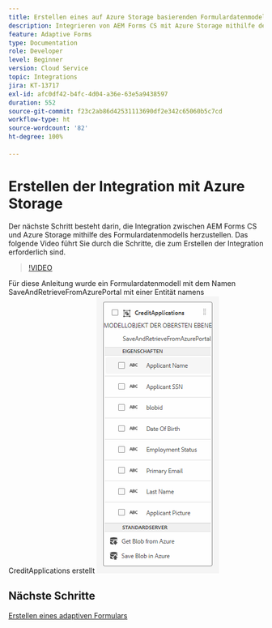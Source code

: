 ```yaml
---
title: Erstellen eines auf Azure Storage basierenden Formulardatenmodells
description: Integrieren von AEM Forms CS mit Azure Storage mithilfe des Formulardatenmodells
feature: Adaptive Forms
type: Documentation
role: Developer
level: Beginner
version: Cloud Service
topic: Integrations
jira: KT-13717
exl-id: afc0df42-b4fc-4d04-a36e-63e5a9438597
duration: 552
source-git-commit: f23c2ab86d42531113690df2e342c65060b5c7cd
workflow-type: ht
source-wordcount: '82'
ht-degree: 100%

---
```


# Erstellen der Integration mit Azure Storage

Der nächste Schritt besteht darin, die Integration zwischen AEM Forms CS und Azure Storage mithilfe des Formulardatenmodells herzustellen.
Das folgende Video führt Sie durch die Schritte, die zum Erstellen der Integration erforderlich sind.

>[!VIDEO](https://video.tv.adobe.com/v/335385?quality=12&learn=on)

Für diese Anleitung wurde ein Formulardatenmodell mit dem Namen SaveAndRetrieveFromAzurePortal mit einer Entität namens CreditApplications erstellt
![fdm-entity](./assets/fdm-entity.png)

## Nächste Schritte

[Erstellen eines adaptiven Formulars](./create-af.md)
